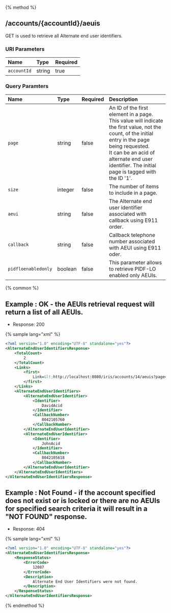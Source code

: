 {% method %}
## /accounts/{accountId}/aeuis

GET is used to retrieve all Alternate end user identifiers.



### URI Parameters
| Name | Type | Required |
|:-----|:-----|:---------|
| `accountId` | string | true |


### Query Paramters

| Name | Type | Required | Description |
|:-----|:-----|:---------|:------------|
| `page` | string | false | An ID of the first element in a page.  This value will indicate the first value, not the count, of the initial entry in the page being requested.<br> It can be an acid of alternate end user identifier. The initial page is tagged with the ID '1'. |
| `size` | integer | false | The number of items to include in a page. |
| `aeui` | string | false | The Alternate end user identifier associated with callback using E911 order. |
| `callback` | string | false | Callback telephone number associated with AEUI using E911 oder. |
| `pidfloenabledonly` | boolean | false | This parameter allows to retrieve PIDF-LO enabled only AEUIs. |




{% common %}


## Example : OK - the AEUIs retrieval request will return a list of all AEUIs.


* Response: 200

{% sample lang="xml" %}

```xml
<?xml version="1.0" encoding="UTF-8" standalone="yes"?>
<AlternateEndUserIdentifiersResponse>
    <TotalCount>
        2
    </TotalCount>
    <Links>
        <first>
            Link=&lt;http://localhost:8080/iris/accounts/14/aeuis?page=1&amp;size=500&gt;;rel="first";
        </first>
    </Links>
    <AlternateEndUserIdentifiers>
        <AlternateEndUserIdentifier>
            <Identifier>
                DavidAcid
            </Identifier>
            <CallbackNumber>
                8042105760
            </CallbackNumber>
        </AlternateEndUserIdentifier>
        <AlternateEndUserIdentifier>
            <Identifier>
                JohnAcid
            </Identifier>
            <CallbackNumber>
                8042105618
            </CallbackNumber>
        </AlternateEndUserIdentifier>
    </AlternateEndUserIdentifiers>
</AlternateEndUserIdentifiersResponse>
```

## Example : Not Found - if the account specified does not exist or is locked or there are no AEUIs for specified search criteria it will result in a "NOT FOUND" response.


* Response: 404

{% sample lang="xml" %}

```xml
<?xml version="1.0" encoding="UTF-8" standalone="yes"?>
<AlternateEndUserIdentifiersResponse>
    <ResponseStatus>
        <ErrorCode>
            12087
        </ErrorCode>
        <Description>
            Alternate End User Identifiers were not found.
        </Description>
    </ResponseStatus>
</AlternateEndUserIdentifiersResponse>
```


{% endmethod %}
